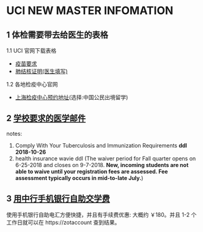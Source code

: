 # UCI NEW MASTER INFOMATION

## 1 体检需要带去给医生的表格

 1.1 UCI 官网下载表格

-  [疫苗要求](https://shc.uci.edu/sites/default/files/docs/uc-immunization-requirements-recommendations-09222017.pdf)
- [肺结核证明(医生填写)](https://shc.uci.edu/sites/default/files/docs/uci-tb-health-assessment-form-june-2017.pdf)



1.2 各地检疫中心官网

- [上海检疫中心预约地址](https://61.152.215.248/MEC/user/mec/choose)(选择:中国公民出境留学)



## 2 [学校要求的医学邮件](./action_required_uc_mandated_tb_screening_immunization_and_health_insurance_requirements.md )

notes:

  1.  Comply With Your Tuberculosis and Immunization Requirements  **ddl 2018-10-26**
  2.  health insurance wavie ddl (The waiver period for Fall quarter opens on 6-25-2018 and closes on 9-7-2018. **New, incoming students are not able to waive until your registration fees are assessed. Fee assessment typically occurs in mid-to-late July.**)

## 3 [用中行手机银行自助交学费](./fee/uci_pay_fee.md )

使用手机银行自助电汇方便快捷，并且有手续费优惠: 大概约 ￥180。并且 1-2 个工作日就可以在 https://zotaccount 查到结果。